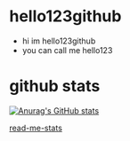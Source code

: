 # hello123github
- hi im hello123github 
- you can call me hello123
# github stats
[![Anurag's GitHub stats](https://github-readme-stats.vercel.app/api?username=hello123github)](https://github.com/anuraghazra/github-readme-stats)

[read-me-stats](https://github.com/anuraghazra/github-readme-stats)
<!---
hello123github/hello123github is a ✨ special ✨ repository because its `README.md` (this file) appears on your GitHub profile.
You can click the Preview link to take a look at your changes.
--->

